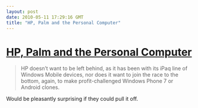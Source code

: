 ```yaml
---
layout: post
date: 2010-05-11 17:29:16 GMT
title: "HP, Palm and the Personal Computer"
---
```

# [HP, Palm and the Personal Computer](http://www.mondaynote.com/2010/05/09/the-incumbent%E2%80%99s-curse-hp/)

> HP doesn’t want to be left behind, as it has been with its iPaq line of Windows Mobile devices, nor does it want to join the race to the bottom, again, to make profit-challenged Windows Phone 7 or Android clones.

Would be pleasantly surprising if they could pull it off.